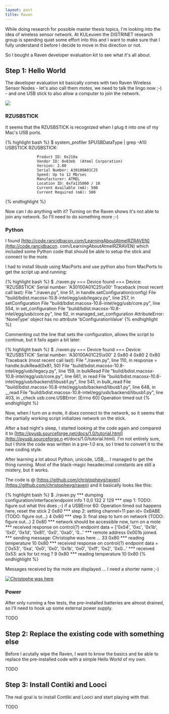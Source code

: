 ```yaml
---
layout: post
title: Raven
---
```


While doing research for possible master thesis topics, I'm looking into the
idea of wireless sensor network. At KULeuven the DISTRINET research group is
spending quiet some effort into this and I want to make sure that I fully
understand it before I decide to move in this direction or not.

So I bought a Raven developer evaluation kit to see what it's all about.

## Step 1: Hello World

The developer evaluation kit basically comes with two Raven Wireless Sensor
Nodes - let's also call them _motes_, we need to talk the lingo now ;-) - and
one USB stick to also allow a computer to join the network.

![](images/full/ravenKit_small.jpg) 

### RZUSBSTICK

It seems that the RZUSBSTICK is recognized when I plug it into one of my Mac's
USB ports.

{% highlight bash %}
$ system_profiler SPUSBDataType | grep -A10 USBSTICK
                RZUSBSTICK:

                  Product ID: 0x210a
                  Vendor ID: 0x03eb  (Atmel Corporation)
                  Version: 2.00
                  Serial Number: A30100A01C25
                  Speed: Up to 12 Mb/sec
                  Manufacturer: ATMEL
                  Location ID: 0xfa135000 / 10
                  Current Available (mA): 500
                  Current Required (mA): 500
{% endhighlight %}

Now can I do anything with it? Turning on the Raven shows it's not able to join
any network. So I'll need to do something more ;-)

### Python

I found
[http://code.rancidbacon.com/LearningAboutAtmelRZRAVEN](http://code.rancidbacon.
com/LearningAboutAtmelRZRAVEN) which included some Python code that should be
able to setup the stick and connect to the mote.

I had to install libusb using MacPorts and use python also from MacPorts to get
the script up and running:

{% highlight bash %}
$ ./raven.py 
=== Device found ===
Device: 
'RZUSBSTICK'
Serial number: 'A30100A01C25\x00'
Traceback (most recent call last):
  File "./raven.py", line 51, in <module>
    handle.setConfiguration(config)
  File "build/bdist.macosx-10.8-intel/egg/usb/legacy.py", line 257, in setConfiguration
  File "build/bdist.macosx-10.8-intel/egg/usb/core.py", line 554, in set_configuration
  File "build/bdist.macosx-10.8-intel/egg/usb/core.py", line 92, in managed_set_configuration
AttributeError: 'NoneType' object has no attribute 'bConfigurationValue'
{% endhighlight %}

Commenting out the line that sets the configuration, allows the script to
continue, but it fails again a bit later:

{% highlight bash %}
$ ./raven.py 
=== Device found ===
Device: 
'RZUSBSTICK'
Serial number: 'A30100A01C25\x00'
2
0x80
4
0x80
2
0x80
Traceback (most recent call last):
  File "./raven.py", line 110, in <module>
    response = handle.bulkRead(0x81, 50)
  File "build/bdist.macosx-10.8-intel/egg/usb/legacy.py", line 159, in bulkRead
  File "build/bdist.macosx-10.8-intel/egg/usb/core.py", line 661, in read
  File "build/bdist.macosx-10.8-intel/egg/usb/backend/libusb1.py", line 541, in bulk_read
  File "build/bdist.macosx-10.8-intel/egg/usb/backend/libusb1.py", line 648, in __read
  File "build/bdist.macosx-10.8-intel/egg/usb/backend/libusb1.py", line 403, in _check
usb.core.USBError: [Errno 60] Operation timed out
{% endhighlight %}

Now, when I turn on a mote, it _does_ connect to the network, so it seems that
the partially working script initializes network on the stick.

After a bad night's sleep, I started looking at the code again and compared it
to [http://pyusb.sourceforge.net/docs/1.0/tutorial.html](http://pyusb.sourceforge.n
et/docs/1.0/tutorial.html). I'm not entirely sure, but I think the code was
written in a pre-1.0 era, so I tried to convert it to the new coding style.

After learning a lot about Python, unicode, USB,... I managed to get the thing
running. Most of the black-magic hexadecimal constants are still a mistery, but
it works.

The code is @ [https://github.com/christophevg/raven](https://github.com/christophevg/raven)
and it basically looks like this:

{% highlight bash %}
$ ./raven.py 
*** dumping configuration/interface/endpoint info
1
        0,0
                132
                2
                129
*** step 1: TODO: figure out what this does ;-)
    if a USBError 60: Operation timed out happens here, reset the stick
2
0x80
*** step 2: setting channel=11 pan id= 0xBABE (TODO: figure out...)
4
0x80
*** step 3: final step to turn on network (TODO: figure out...)
2
0x80
*** network should be accessible now, turn on a mote
*** received response on control(?) endpoint
    data =  ['0x54', '0xc', '0x1b', '0x0', '0x1d', '0x81', '0x0', '0xa0', '0...'
*** remote address 0x001b joined.
*** sending message:  Christophe was here ...
33
0x80
*** reading temperature
10
0x80
*** received response on control(?) endpoint
    data =  ['0x53', '0xa', '0x0', '0x0', '0x1b', '0x0', '0xff', '0x2', '0x0...'
*** received 0x53: ack for txt msg ?
9
0x80
*** reading temperature
10
0x80
{% endhighlight %}

Messages received by the mote are displayed ... I need a shorter name ;-)

[![Christophe was here](images/thumb/raven-cvg.jpg)](images/full/raven-cvg.jpg)

### Power

After only running a few tests, the pre-installed batteries are almost drained,
so I'll need to hook up some external power supply.

TODO

## Step 2: Replace the existing code with something else

Before I acutally wipe the Raven, I want to know the basics and be able to
replace the pre-installed code with a simple Hello World of my own.

TODO

## Step 3: Install Contiki and Looci

The real goal is to install Contiki and Looci and start playing with that.

TODO
